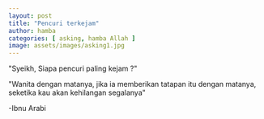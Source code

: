 ```yaml
---
layout: post
title: "Pencuri terkejam"
author: hamba
categories: [ asking, hamba Allah ]
image: assets/images/asking1.jpg
---
```


"Syeikh, Siapa pencuri paling kejam ?"

"Wanita dengan matanya, jika ia memberikan tatapan itu dengan matanya, seketika kau akan kehilangan segalanya"

-Ibnu Arabi

<audio controls autoplay loop hidden>
  <source src="/assets/audios/experience.mp3" type="audio/mpeg">
</audio>
